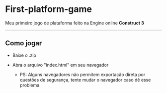 # First-platform-game

Meu primeiro jogo de plataforma feito na Engine online **Construct 3**

---
## Como jogar

* Baixe o .zip

* Abra o arquivo "index.html" em seu navegador
   * PS: Alguns navegadores não permitem exportação direta por questões de segurança, tente mudar o navegador caso dê esse problema.
